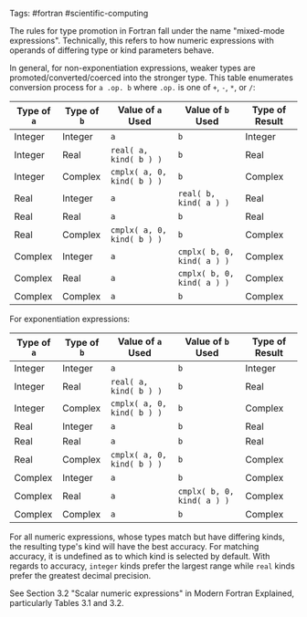Tags: #fortran #scientific-computing 

The rules for type promotion in Fortran fall under the name "mixed-mode expressions".  Technically, this refers to how numeric expressions with operands of differing type or kind parameters behave.

In general, for non-exponentiation expressions, weaker types are promoted/converted/coerced into the stronger type.  This table enumerates conversion process for `a .op. b` where `.op.` is one of `+`, `-`, `*`, or `/`:

| Type of `a` | Type of `b` | Value of `a` Used | Value of `b` Used | Type of Result |
| --- | --- | --- | --- | --- |
| Integer | Integer | `a` | `b` | Integer |
| Integer | Real | `real( a, kind( b ) )` | `b` | Real |
| Integer | Complex | `cmplx( a, 0, kind( b ) )` | `b` | Complex |
| Real | Integer | `a` | `real( b, kind( a ) )` | Real
| Real | Real | `a` | `b` | Real |
| Real | Complex | `cmplx( a, 0, kind( b ) )` | `b` | Complex |
| Complex | Integer | `a` | `cmplx( b, 0, kind( a ) )` | Complex |
| Complex | Real | `a` | `cmplx( b, 0, kind( a ) )` | Complex |
| Complex | Complex | `a` | `b` | Complex |

For exponentiation expressions:

| Type of `a` | Type of `b` | Value of `a` Used | Value of `b` Used | Type of Result |
| --- | --- | --- | --- | --- |
| Integer | Integer | `a` | `b` | Integer |
| Integer | Real | `real( a, kind( b ) )` | `b` | Real |
| Integer | Complex | `cmplx( a, 0, kind( b ) )` | `b` | Complex |
| Real | Integer | `a` | `b` | Real
| Real | Real | `a` | `b` | Real |
| Real | Complex | `cmplx( a, 0, kind( b ) )` | `b` | Complex |
| Complex | Integer | `a` | `b` | Complex |
| Complex | Real | `a` | `cmplx( b, 0, kind( a ) )` | Complex |
| Complex | Complex | `a` | `b` | Complex |

For all numeric expressions, whose types match but have differing kinds, the resulting type's kind will have the best accuracy.  For matching accuracy, it is undefined as to which kind is selected by default.  With regards to accuracy, `integer` kinds prefer the largest range while `real` kinds prefer the greatest decimal precision.

See Section 3.2 "Scalar numeric expressions" in Modern Fortran Explained, particularly Tables 3.1 and 3.2.